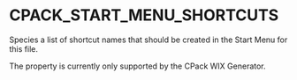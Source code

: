   

# CPACK_START_MENU_SHORTCUTS  
Species a list of shortcut names that should be created in the Start Menu
for this file.  

The property is currently only supported by the CPack WIX Generator.  

